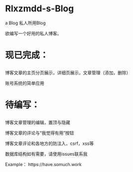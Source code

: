 # Rlxzmdd-s-Blog
a Blog 
私人所用Blog<p>
欲编写一个好用的私人博客。<p>
# 现已完成：<p>
  博客文章的主页分页展示，详细页展示，文章管理（添加，删除）<p>
  账号系统的简单应用<p>
# 待编写：<p>
  博客文章管理的编辑，置顶与隐藏<p>
  博客文章的评论与“我觉得有用”按钮<p>
  博客文章评论和各地方的防注入，csrf，xss等<p>
  <p>
数据库结构如有需要，请使用issues联系我<p>
<p>
<p>
Example： https://have.somuch.work
